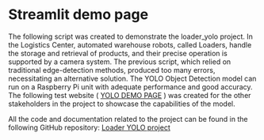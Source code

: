 # Streamlit demo page
The following script was created to demonstrate the loader_yolo project. In the Logistics Center, automated warehouse robots, called Loaders, handle the storage and retrieval of products, and their precise operation is supported by a camera system. The previous script, which relied on traditional edge-detection methods, produced too many errors, necessitating an alternative solution. The YOLO Object Detection model can run on a Raspberry Pi unit with adequate performance and good accuracy.
The following test website ( [YOLO DEMO PAGE](https://fiokapp.streamlit.app/) ) was created for the other stakeholders in the project to showcase the capabilities of the model.

All the code and documentation related to the project can be found in the following GitHub repository: [Loader YOLO project](https://github.com/mecalis/loader_yolo)
